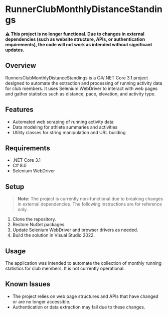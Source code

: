 # RunnerClubMonthlyDistanceStandings


**⚠️ This project is no longer functional. Due to changes in external dependencies (such as website structure, APIs, or authentication requirements), the code will not work as intended without significant updates.**

## Overview

RunnersClubMonthlyDistanceStandings is a C#/.NET Core 3.1 project designed to automate the extraction and processing of running activity data for club members. It uses Selenium WebDriver to interact with web pages and gather statistics such as distance, pace, elevation, and activity type.

## Features

- Automated web scraping of running activity data
- Data modeling for athlete summaries and activities
- Utility classes for string manipulation and URL building

## Requirements

- .NET Core 3.1
- C# 8.0
- Selenium WebDriver

## Setup

> **Note:** The project is currently non-functional due to breaking changes in external dependencies. The following instructions are for reference only.

1. Clone the repository.
2. Restore NuGet packages.
3. Update Selenium WebDriver and browser drivers as needed.
4. Build the solution in Visual Studio 2022.

## Usage

The application was intended to automate the collection of monthly running statistics for club members. It is not currently operational.

## Known Issues

- The project relies on web page structures and APIs that have changed or are no longer accessible.
- Authentication or data extraction may fail due to these changes.
